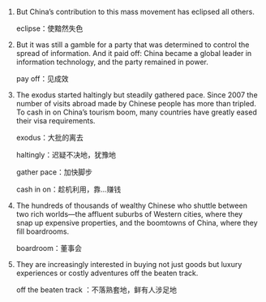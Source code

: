 1. But China’s contribution to this mass movement has eclipsed all others.

   eclipse：使黯然失色

   

2. But it was still a gamble for a party that was determined to control the spread of information. And it paid off: China became a global leader in information technology, and the party remained in power. 

   pay off：见成效

   

3. The exodus started haltingly but steadily gathered pace. Since 2007 the number of visits abroad made by Chinese people has more than tripled. To cash in on China’s tourism boom, many countries have greatly eased their visa requirements. 

   exodus：大批的离去

   haltingly：迟疑不决地，犹豫地

   gather pace：加快脚步

   cash in on：趁机利用，靠...赚钱

   

4. The hundreds of thousands of wealthy Chinese who shuttle between two rich worlds—the affluent suburbs of Western cities, where they snap up expensive properties, and the boomtowns of China, where they fill boardrooms. 

   boardroom：董事会

   

5. They are increasingly interested in buying not just goods but luxury experiences or costly adventures off the beaten track.

   off the beaten track ：不落熟套地，鲜有人涉足地